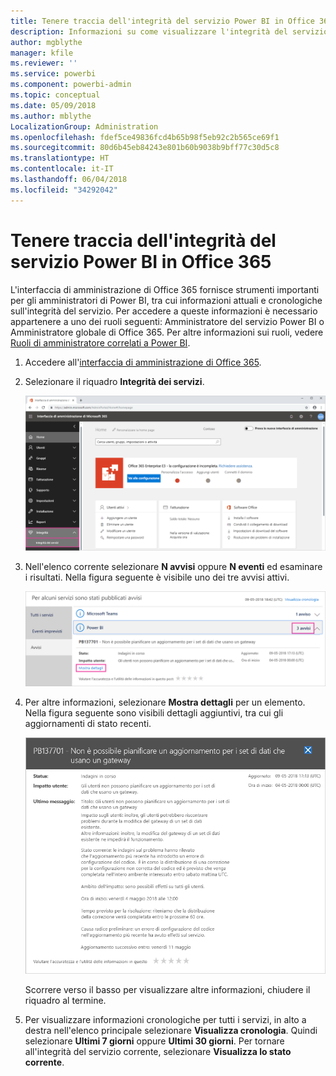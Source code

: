```yaml
---
title: Tenere traccia dell'integrità del servizio Power BI in Office 365
description: Informazioni su come visualizzare l'integrità del servizio corrente e cronologica nell'interfaccia di amministrazione di Office 365.
author: mgblythe
manager: kfile
ms.reviewer: ''
ms.service: powerbi
ms.component: powerbi-admin
ms.topic: conceptual
ms.date: 05/09/2018
ms.author: mblythe
LocalizationGroup: Administration
ms.openlocfilehash: fdef5ce49836fcd4b65b98f5eb92c2b565ce69f1
ms.sourcegitcommit: 80d6b45eb84243e801b60b9038b9bff77c30d5c8
ms.translationtype: HT
ms.contentlocale: it-IT
ms.lasthandoff: 06/04/2018
ms.locfileid: "34292042"
---
```

# <a name="track-power-bi-service-health-in-office-365"></a>Tenere traccia dell'integrità del servizio Power BI in Office 365

L'interfaccia di amministrazione di Office 365 fornisce strumenti importanti per gli amministratori di Power BI, tra cui informazioni attuali e cronologiche sull'integrità del servizio. Per accedere a queste informazioni è necessario appartenere a uno dei ruoli seguenti: Amministratore del servizio Power BI o Amministratore globale di Office 365. Per altre informazioni sui ruoli, vedere [Ruoli di amministratore correlati a Power BI](service-admin-administering-power-bi-in-your-organization.md#administrator-roles-related-to-power-bi).


1. Accedere all'[interfaccia di amministrazione di Office 365](https://portal.office.com/adminportal).

2. Selezionare il riquadro **Integrità dei servizi**.

    ![Riquadro Integrità dei servizi](media/service-admin-health/service-health-tile.png)

3. Nell'elenco corrente selezionare **N avvisi**  oppure **N eventi** ed esaminare i risultati. Nella figura seguente è visibile uno dei tre avvisi attivi.

    ![Avvisi attivi](media/service-admin-health/active-advisories.png)

4. Per altre informazioni, selezionare **Mostra dettagli** per un elemento. Nella figura seguente sono visibili dettagli aggiuntivi, tra cui gli aggiornamenti di stato recenti.

    ![Dettagli avviso](media/service-admin-health/advisory-details.png)

    Scorrere verso il basso per visualizzare altre informazioni, chiudere il riquadro al termine.

5. Per visualizzare informazioni cronologiche per tutti i servizi, in alto a destra nell'elenco principale selezionare **Visualizza cronologia**. Quindi selezionare **Ultimi 7 giorni** oppure **Ultimi 30 giorni**. Per tornare all'integrità del servizio corrente, selezionare **Visualizza lo stato corrente**.